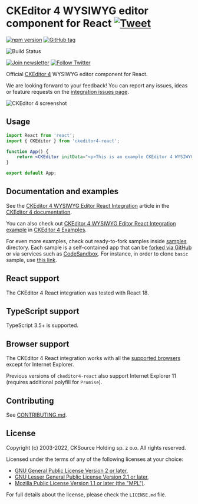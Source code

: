 # CKEditor 4 WYSIWYG editor component for React [![Tweet](https://img.shields.io/twitter/url/http/shields.io.svg?style=social)](https://twitter.com/intent/tweet?text=Check%20out%20CKEditor%204%20React%20integration&url=https%3A%2F%2Fwww.npmjs.com%2Fpackage%2Fckeditor4-react)

[![npm version](https://badge.fury.io/js/ckeditor4-react.svg)](https://www.npmjs.com/package/ckeditor4-react)
[![GitHub tag](https://img.shields.io/github/tag/ckeditor/ckeditor4-react.svg)](https://github.com/ckeditor/ckeditor4-react)

![Build Status](https://github.com/ckeditor/ckeditor4-react/actions/workflows/test-all.yml/badge.svg)

[![Join newsletter](https://img.shields.io/badge/join-newsletter-00cc99.svg)](http://eepurl.com/c3zRPr)
[![Follow Twitter](https://img.shields.io/badge/follow-twitter-00cc99.svg)](https://twitter.com/ckeditor)

Official [CKEditor 4](https://ckeditor.com/ckeditor-4/) WYSIWYG editor component for React.

We are looking forward to your feedback! You can report any issues, ideas or feature requests on the [integration issues page](https://github.com/ckeditor/ckeditor4-react/issues/new).

![CKEditor 4 screenshot](https://c.cksource.com/a/1/img/npm/ckeditor4.png)

## Usage

```jsx
import React from 'react';
import { CKEditor } from 'ckeditor4-react';

function App() {
	return <CKEditor initData="<p>This is an example CKEditor 4 WYSIWYG editor instance.</p>" />;
}

export default App;
```

## Documentation and examples

See the [CKEditor 4 WYSIWYG Editor React Integration](https://ckeditor.com/docs/ckeditor4/latest/guide/dev_react_v2.html) article in the [CKEditor 4 documentation](https://ckeditor.com/docs/ckeditor4/latest).

You can also check out [CKEditor 4 WYSIWYG Editor React Integration example](https://ckeditor.com/docs/ckeditor4/latest/examples/react.html) in [CKEditor 4 Examples](https://ckeditor.com/docs/ckeditor4/latest/examples/).

For even more examples, check out ready-to-fork samples inside [samples](samples) directory. Each sample is a self-contained app that can be [forked via GitHub](https://docs.github.com/en/github/getting-started-with-github/splitting-a-subfolder-out-into-a-new-repository) or via services such as [CodeSandbox](https://codesandbox.io/). For instance, in order to clone `basic` sample, use [this link](https://githubbox.com/ckeditor/ckeditor4-react/tree/master/samples/basic).

## React support

The CKEditor 4 React integration was tested with React 18.

## TypeScript support

TypeScript 3.5+ is supported.

## Browser support

The CKEditor 4 React integration works with all the [supported browsers](https://ckeditor.com/docs/ckeditor4/latest/guide/dev_browsers.html#officially-supported-browsers) except for Internet Explorer.

Previous versions of `ckeditor4-react` also support Internet Explorer 11 (requires additional polyfill for `Promise`).

## Contributing

See [CONTRIBUTING.md](CONTRIBUTING.md).

## License

Copyright (c) 2003-2022, CKSource Holding sp. z o.o. All rights reserved.

Licensed under the terms of any of the following licenses at your
choice:

* [GNU General Public License Version 2 or later](http://www.gnu.org/licenses/gpl.html),
* [GNU Lesser General Public License Version 2.1 or later](http://www.gnu.org/licenses/lgpl.html),
* [Mozilla Public License Version 1.1 or later (the "MPL")](http://www.mozilla.org/MPL/MPL-1.1.html).

For full details about the license, please check the `LICENSE.md` file.
